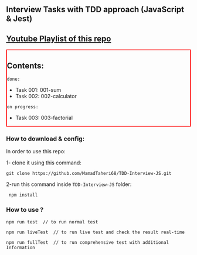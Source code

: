 ## Interview Tasks with TDD approach (JavaScript & Jest)


##  [Youtube Playlist of this repo](https://www.youtube.com/playlist?list=PLUX0GmrifrweqUwn0nHamSFEPc9L3zXF6) 

<div style="border: 2px solid red;">

## Contents:
`done:`
 * Task 001: 001-sum
 * Task 002: 002-calculator

 `on progress:`

 * Task 003: 003-factorial

</div>
 
### How to download & config:

In order to use this repo:

1- clone it using this command:

    git clone https://github.com/MamadTaheri68/TDD-Interview-JS.git

2-run this command inside `TDD-Interview-JS` folder:

     npm install

### How to use ?

    npm run test  // to run normal test

    npm run liveTest  // to run live test and check the result real-time

    npm run fullTest  // to run comprehensive test with additional Information

